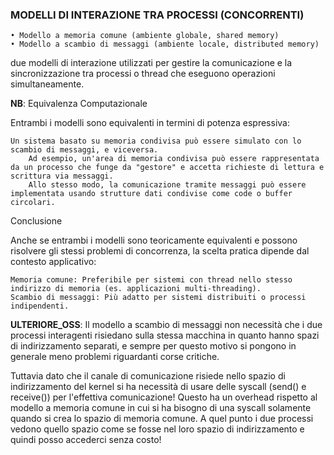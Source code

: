 ### MODELLI DI INTERAZIONE TRA PROCESSI (CONCORRENTI)
    • Modello a memoria comune (ambiente globale, shared memory)
    • Modello a scambio di messaggi (ambiente locale, distributed memory)

due modelli di interazione utilizzati per gestire la comunicazione e la sincronizzazione tra processi o thread che eseguono operazioni simultaneamente.

**NB**: Equivalenza Computazionale

Entrambi i modelli sono equivalenti in termini di potenza espressiva:

    Un sistema basato su memoria condivisa può essere simulato con lo scambio di messaggi, e viceversa.
        Ad esempio, un'area di memoria condivisa può essere rappresentata da un processo che funge da "gestore" e accetta richieste di lettura e scrittura via messaggi.
        Allo stesso modo, la comunicazione tramite messaggi può essere implementata usando strutture dati condivise come code o buffer circolari.

Conclusione

Anche se entrambi i modelli sono teoricamente equivalenti e possono risolvere gli stessi problemi di concorrenza, la scelta pratica dipende dal contesto applicativo:

    Memoria comune: Preferibile per sistemi con thread nello stesso indirizzo di memoria (es. applicazioni multi-threading).
    Scambio di messaggi: Più adatto per sistemi distribuiti o processi indipendenti.

**ULTERIORE_OSS**: Il modello a scambio di messaggi non necessità che i due processi interagenti risiedano sulla stessa macchina in quanto hanno spazi di indirizzamento separati, e sempre per questo motivo si pongono in generale meno problemi riguardanti corse critiche. 

Tuttavia dato che il canale di comunicazione risiede nello spazio di indirizzamento del kernel si ha necessità di usare delle syscall (send() e receive()) per l'effettiva comunicazione! Questo ha un overhead rispetto al modello a memoria comune in cui si ha bisogno di una syscall solamente quando si crea lo spazio di memoria comune. A quel punto i due processi vedono quello spazio come se fosse nel loro spazio di indirizzamento e quindi posso accederci senza costo!
